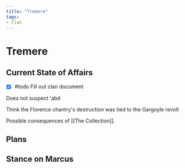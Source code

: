 ```yaml
---
title: "Tremere"
tags:
- Clan
---
```


# Tremere
## Current State of Affairs
- [x] #todo Fill out clan document

Does not suspect 'abd

Think the Florence chantry's destruction was tied to the Gargoyle revolt

Possible consequences of [[The Collection]]. 

## Plans

## Stance on Marcus